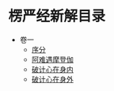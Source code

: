 # 楞严经新解目录

- 卷一
  - [序分](./vol_1/chapter_1.md)
  - [阿难遇摩登伽](./vol_1/chapter_2.md)
  - [破计心在身内](./vol_1/chapter_3.md)
  - [破计心在身外](./vol_1/chapter_4.md)
